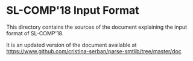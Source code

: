 # SL-COMP'18 Input Format #

This directory contains the sources of the document explaining the 
input format of SL-COMP'18.

It is an updated version of the document available at
    https://www.github.com/cristina-serban/parse-smtlib/tree/master/doc



